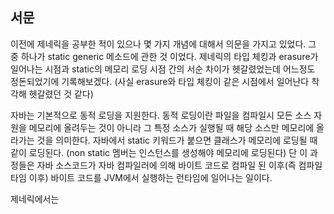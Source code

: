 ## 서문 
이전에 제네릭을 공부한 적이 있으나 몇 가지 개념에 대해서 의문을 가지고 있었다.  그 중 하나가 static generic 메소드에 관한 것 이었다. 
제네릭의 타입 체킹과 erasure가 일어나는 시점과 static의 메모리 로딩 시점 간의 서순 차이가 헷갈렸었는데 어느정도 정돈되었기에 기록해보겠다.
(사실 erasure와 타입 체킹이 같은 시점에서 일어난다 착각해 헷갈렸던 것 같다)

자바는 기본적으로 동적 로딩을 지원한다. 
동적 로딩이란 파일을 컴파일시 모든 소스 자원을 메모리에 올려두는 것이 아니라 그 특정 소스가 실행될 때 해당 소스만 메모리에 올라가는 것을 의미한다.
자바에서 static 키워드가 붙으면 클래스가 메모리에 로딩될 때 같이 로딩된다. (non static 멤버는 인스턴스를 생성해야 메모리에 로딩된다)
단 이 과정들은 자바 소스코드가 자바 컴파일러에 의해 바이트 코드로 컴파일 된 이후(즉 컴파일 타임 이후) 바이트 코드를 JVM에서 실행하는 런타임에 일어나는 일이다.

제네릭에서는 
